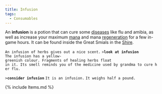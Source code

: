 ```yaml
---
title: Infusion
tags:
  - Consumables
---
```

An **infusion** is a potion that can cure some
[diseases](disease "wikilink") like flu and amibia, as well as increase
your maximum [mana](mana "wikilink") and mana
[regeneration](regeneration "wikilink") for a few in-game hours. It can
be found inside the Great Smials in the [Shire](Shire "wikilink").

`An infusion of herbs gives out a nice scent.`
`>`**`look at infusion`**
`The infusion has a yellow-greenish colour. Fragments of healing herbs float`
`in it. Its smell reminds you of the medicine used by grandma to cure her flu.`

`>`**`consider infusion`**
`It is an infusion.`
`It weighs half a pound.`

{% include Items.md %}

